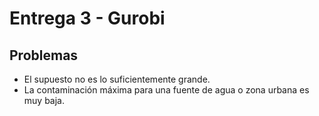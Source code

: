 # Entrega 3 - Gurobi
## Problemas
- El supuesto no es lo suficientemente grande.
- La contaminación máxima para una fuente de agua o zona urbana es muy baja.